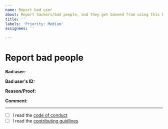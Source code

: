 ```yaml
---
name: Report bad user
about: Report hackers/bad people, and they get banned from using this bot.
title: ''
labels: 'Priority: Medium'
assignees: ''

---
```


# Report bad people
**Bad user:** <!-- Replace this with the bad user(s). For example: "Hecker#4269" -->

**Bad user's ID:**

**Reason/Proof:** <!-- Replace this with the reason/proof. For example: *Screenshot of the hacker deleting all messages* -->

**Comment:**


---
- [ ] I read the [code of conduct](CODE_OF_CONDUCT.md)
- [ ] I read the [contributing guidlines](CONTRIBUTING.md)
